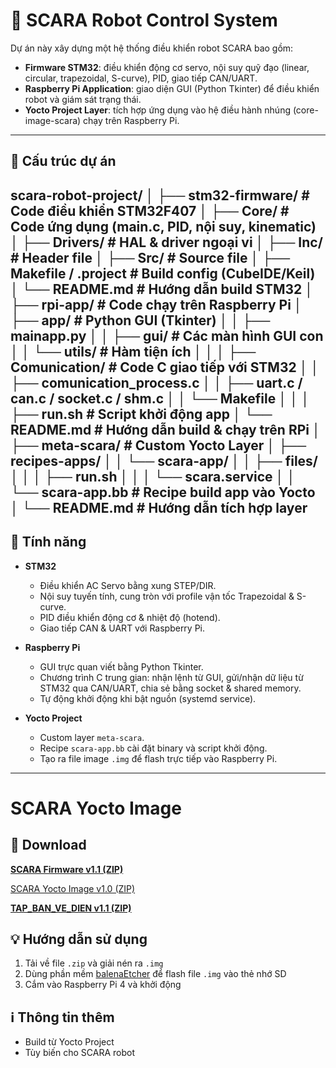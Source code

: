 # 🤖 SCARA Robot Control System
Dự án này xây dựng một hệ thống điều khiển robot SCARA bao gồm:

- **Firmware STM32**: điều khiển động cơ servo, nội suy quỹ đạo (linear, circular, trapezoidal, S-curve), PID, giao tiếp CAN/UART.  
- **Raspberry Pi Application**: giao diện GUI (Python Tkinter) để điều khiển robot và giám sát trạng thái.  
- **Yocto Project Layer**: tích hợp ứng dụng vào hệ điều hành nhúng (core-image-scara) chạy trên Raspberry Pi.  
---
## 📂 Cấu trúc dự án
scara-robot-project/
│
├── stm32-firmware/                # Code điều khiển STM32F407
│   ├── Core/                      # Code ứng dụng (main.c, PID, nội suy, kinematic)
│   ├── Drivers/                   # HAL & driver ngoại vi
│   ├── Inc/                       # Header file
│   ├── Src/                       # Source file
│   ├── Makefile / .project        # Build config (CubeIDE/Keil)
│   └── README.md                  # Hướng dẫn build STM32
│
├── rpi-app/                       # Code chạy trên Raspberry Pi
│   ├── app/                       # Python GUI (Tkinter)
│   │   ├── mainapp.py
│   │   ├── gui/                   # Các màn hình GUI con
│   │   └── utils/                 # Hàm tiện ích
│   │
│   ├── Comunication/              # Code C giao tiếp với STM32
│   │   ├── comunication_process.c
│   │   ├── uart.c / can.c / socket.c / shm.c
│   │   └── Makefile
│   │
│   ├── run.sh                     # Script khởi động app
│   └── README.md                  # Hướng dẫn build & chạy trên RPi
│
├── meta-scara/                    # Custom Yocto Layer
│   ├── recipes-apps/
│   │   └── scara-app/
│   │       ├── files/
│   │       │   ├── run.sh
│   │       │   └── scara.service
│   │       └── scara-app.bb       # Recipe build app vào Yocto
│   └── README.md                  # Hướng dẫn tích hợp layer
---
## 🚀 Tính năng
- **STM32**  
  - Điều khiển AC Servo bằng xung STEP/DIR.  
  - Nội suy tuyến tính, cung tròn với profile vận tốc Trapezoidal & S-curve.  
  - PID điều khiển động cơ & nhiệt độ (hotend).  
  - Giao tiếp CAN & UART với Raspberry Pi.  

- **Raspberry Pi**  
  - GUI trực quan viết bằng Python Tkinter.  
  - Chương trình C trung gian: nhận lệnh từ GUI, gửi/nhận dữ liệu từ STM32 qua CAN/UART, chia sẻ bằng socket & shared memory.  
  - Tự động khởi động khi bật nguồn (systemd service).  

- **Yocto Project**  
  - Custom layer `meta-scara`.  
  - Recipe `scara-app.bb` cài đặt binary và script khởi động.  
  - Tạo ra file image `.img` để flash trực tiếp vào Raspberry Pi.  

---
# SCARA Yocto Image

## 🔽 Download
[**SCARA Firmware v1.1 (ZIP)**](https://github.com/HTT04062003/yo/releases/download/v1.1/SCARA_FIRMWARE.zip)

[SCARA Yocto Image v1.0 (ZIP)](https://github.com/HTT04062003/yo/releases/download/v1.0/core-image-scara-raspberrypi4.zip)

[**TAP_BAN_VE_DIEN v1.1 (ZIP)**](https://github.com/HTT04062003/yo/releases/download/v1.2/TAP_BAN_VE_DIEN.pdf)
## 💡 Hướng dẫn sử dụng

1. Tải về file `.zip` và giải nén ra `.img`
2. Dùng phần mềm [balenaEtcher](https://www.balena.io/etcher/) để flash file `.img` vào thẻ nhớ SD
3. Cắm vào Raspberry Pi 4 và khởi động

## ℹ️ Thông tin thêm

- Build từ Yocto Project
- Tùy biến cho SCARA robot
